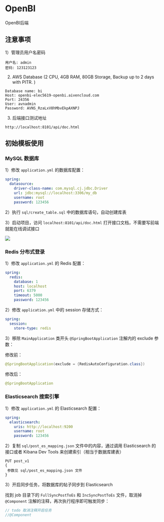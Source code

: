 # OpenBI

OpenBI后端

## 注意事项

1）管理员用户名密码

```
用户名: admin
密码: 123123123
```

2) AWS Database (2 CPU, 4GB RAM, 80GB Storage, Backup up to 2 days with PITR.
   )
```
Database name: bi
Host: openbi-elec5619-openbi.aivencloud.com
Port: 24356
User: avnadmin
Password: AVNS_RzaLxV8hMbvEkpAXNPJ
```

3) 后端接口测试地址

```
http://localhost:8101/api/doc.html
```

## 初始模板使用

### MySQL 数据库

1）修改 `application.yml` 的数据库配置：

```yml
spring:
  datasource:
    driver-class-name: com.mysql.cj.jdbc.Driver
    url: jdbc:mysql://localhost:3306/my_db
    username: root
    password: 123456
```

2）执行 `sql/create_table.sql` 中的数据库语句，自动创建库表

3）启动项目，访问 `localhost:8101/api/doc.html` 打开接口文档，不需要写前端就能在线调试接口

![](doc/swagger.png)

### Redis 分布式登录

1）修改 `application.yml` 的 Redis 配置：

```yml
spring:
  redis:
    database: 1
    host: localhost
    port: 6379
    timeout: 5000
    password: 123456
```

2）修改 `application.yml` 中的 session 存储方式：

```yml
spring:
  session:
    store-type: redis
```

3）移除 `MainApplication` 类开头 `@SpringBootApplication` 注解内的 exclude 参数：

修改前：

```java
@SpringBootApplication(exclude = {RedisAutoConfiguration.class})
```

修改后：


```java
@SpringBootApplication
```

### Elasticsearch 搜索引擎

1）修改 `application.yml` 的 Elasticsearch 配置：

```yml
spring:
  elasticsearch:
    uris: http://localhost:9200
    username: root
    password: 123456
```

2）复制 `sql/post_es_mapping.json` 文件中的内容，通过调用 Elasticsearch 的接口或者 Kibana Dev Tools 来创建索引（相当于数据库建表）

```
PUT post_v1
{
 参数见 sql/post_es_mapping.json 文件
}
```

3）开启同步任务，将数据库的帖子同步到 Elasticsearch

找到 job 目录下的 `FullSyncPostToEs` 和 `IncSyncPostToEs` 文件，取消掉 `@Component` 注解的注释，再次执行程序即可触发同步：

```java
// todo 取消注释开启任务
//@Component
```
